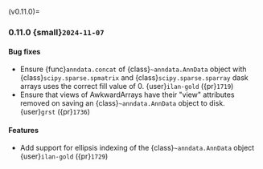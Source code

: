 (v0.11.0)=
### 0.11.0 {small}`2024-11-07`

#### Bug fixes

- Ensure {func}`anndata.concat` of {class}`~anndata.AnnData` object with {class}`scipy.sparse.spmatrix` and {class}`scipy.sparse.sparray` dask arrays uses the correct fill value of 0. {user}`ilan-gold` ({pr}`1719`)
- Ensure that views of AwkwardArrays have their "view" attributes removed on saving an {class}`~anndata.AnnData` object
  to disk. {user}`grst` ({pr}`1736`)

#### Features

- Add support for ellipsis indexing of the {class}`~anndata.AnnData` object {user}`ilan-gold` ({pr}`1729`)
